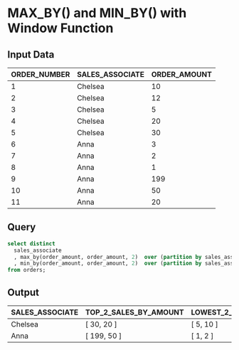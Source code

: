 # MAX_BY() and MIN_BY() with Window Function


## Input Data

| ORDER_NUMBER | SALES_ASSOCIATE | ORDER_AMOUNT |
|--------------|-----------------|--------------|
| 1            | Chelsea         | 10           |
| 2            | Chelsea         | 12           |
| 3            | Chelsea         | 5            |
| 4            | Chelsea         | 20           |
| 5            | Chelsea         | 30           |
| 6            | Anna            | 3            |
| 7            | Anna            | 2            |
| 8            | Anna            | 1            |
| 9            | Anna            | 199          |
| 10           | Anna            | 50           |
| 11           | Anna            | 20           |


## Query

```sql
select distinct
  sales_associate
  , max_by(order_amount, order_amount, 2)  over (partition by sales_associate) as top_2_sales_by_amount
  , min_by(order_amount, order_amount, 2)  over (partition by sales_associate) as lowest_2_sales_in_dollars
from orders;
```

## Output

| SALES_ASSOCIATE | TOP_2_SALES_BY_AMOUNT | LOWEST_2_SALES_IN_DOLLARS |
|-----------------|-----------------------|---------------------------|
| Chelsea         | [   30,   20 ]        | [   5,   10 ]             |
| Anna            | [   199,   50 ]       | [   1,   2 ]              |

